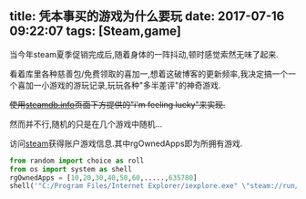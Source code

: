 title: 凭本事买的游戏为什么要玩
date: 2017-07-16 09:22:07
tags: [Steam,game]
---
当今年steam夏季促销完成后,随着身体的一阵抖动,顿时感觉索然无味了起来.

看着库里各种慈善包/免费领取的喜加一,想着这破博客的更新频率,我决定搞一个一个喜加一小游戏的游玩记录,玩玩各种"多半差评"的神奇游戏.

~~使用[steamdb.info](https://steamdb.info/calculator/)页面下方提供的"i'm feeling lucky"来实现.~~
<!--more-->
然而并不行,随机的只是在几个游戏中随机...

访问[steam](https://store.steampowered.com/dynamicstore/userdata/)获得账户游戏信息.其中rgOwnedApps即为所拥有游戏.

```python
from random import choice as roll
from os import system as shell
rgOwnedApps = [10,20,30,40,50,60,.....,635780]
shell('"C:/Program Files/Internet Explorer/iexplore.exe" \"steam://run/'+str(roll(rgOwnedApps))+'\"')
```